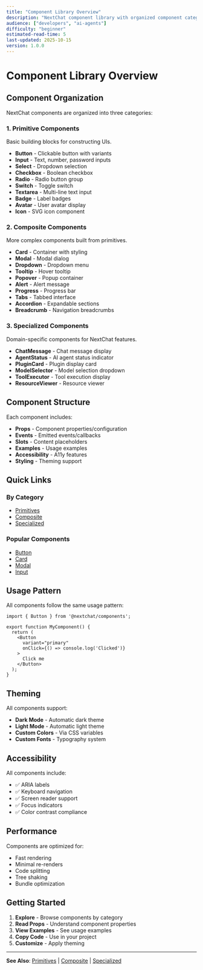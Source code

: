 ```yaml
---
title: "Component Library Overview"
description: "NextChat component library with organized component categories and usage"
audience: ["developers", "ai-agents"]
difficulty: "beginner"
estimated-read-time: 5
last-updated: 2025-10-15
version: 1.0.0
---
```


# Component Library Overview

## Component Organization

NextChat components are organized into three categories:

### 1. Primitive Components
Basic building blocks for constructing UIs.

- **Button** - Clickable button with variants
- **Input** - Text, number, password inputs
- **Select** - Dropdown selection
- **Checkbox** - Boolean checkbox
- **Radio** - Radio button group
- **Switch** - Toggle switch
- **Textarea** - Multi-line text input
- **Badge** - Label badges
- **Avatar** - User avatar display
- **Icon** - SVG icon component

### 2. Composite Components
More complex components built from primitives.

- **Card** - Container with styling
- **Modal** - Modal dialog
- **Dropdown** - Dropdown menu
- **Tooltip** - Hover tooltip
- **Popover** - Popup container
- **Alert** - Alert message
- **Progress** - Progress bar
- **Tabs** - Tabbed interface
- **Accordion** - Expandable sections
- **Breadcrumb** - Navigation breadcrumbs

### 3. Specialized Components
Domain-specific components for NextChat features.

- **ChatMessage** - Chat message display
- **AgentStatus** - AI agent status indicator
- **PluginCard** - Plugin display card
- **ModelSelector** - Model selection dropdown
- **ToolExecutor** - Tool execution display
- **ResourceViewer** - Resource viewer

## Component Structure

Each component includes:
- **Props** - Component properties/configuration
- **Events** - Emitted events/callbacks
- **Slots** - Content placeholders
- **Examples** - Usage examples
- **Accessibility** - A11y features
- **Styling** - Theming support

## Quick Links

### By Category
- [Primitives](./primitives/)
- [Composite](./composite/)
- [Specialized](./specialized/)

### Popular Components
- [Button](./primitives/Button.md)
- [Card](./composite/Card.md)
- [Modal](./composite/Modal.md)
- [Input](./primitives/Input.md)

## Usage Pattern

All components follow the same usage pattern:

```tsx
import { Button } from '@nextchat/components';

export function MyComponent() {
  return (
    <Button 
      variant="primary" 
      onClick={() => console.log('Clicked')}
    >
      Click me
    </Button>
  );
}
```

## Theming

All components support:
- **Dark Mode** - Automatic dark theme
- **Light Mode** - Automatic light theme
- **Custom Colors** - Via CSS variables
- **Custom Fonts** - Typography system

## Accessibility

All components include:
- ✅ ARIA labels
- ✅ Keyboard navigation
- ✅ Screen reader support
- ✅ Focus indicators
- ✅ Color contrast compliance

## Performance

Components are optimized for:
- Fast rendering
- Minimal re-renders
- Code splitting
- Tree shaking
- Bundle optimization

## Getting Started

1. **Explore** - Browse components by category
2. **Read Props** - Understand component properties
3. **View Examples** - See usage examples
4. **Copy Code** - Use in your project
5. **Customize** - Apply theming

---

**See Also**: [Primitives](./primitives/) | [Composite](./composite/) | [Specialized](./specialized/)

